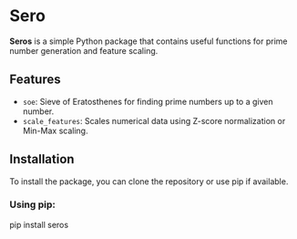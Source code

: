 # Sero

**Seros** is a simple Python package that contains useful functions for prime number generation and feature scaling.

## Features

- `soe`: Sieve of Eratosthenes for finding prime numbers up to a given number.
- `scale_features`: Scales numerical data using Z-score normalization or Min-Max scaling.

## Installation

To install the package, you can clone the repository or use pip if available.

### Using pip:

pip install seros

